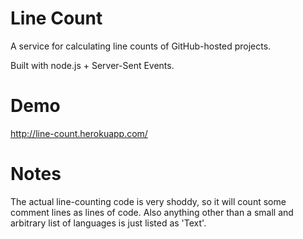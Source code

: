 # Line Count

A service for calculating line counts of GitHub-hosted projects.

Built with node.js + Server-Sent Events.

# Demo

http://line-count.herokuapp.com/

# Notes

The actual line-counting code is very shoddy, so it will count some comment lines as lines of code. Also anything other than a small and arbitrary list of languages is just listed as 'Text'.
